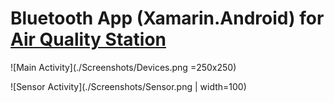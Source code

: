 # Bluetooth App (Xamarin.Android) for [Air Quality Station](https://github.com/Nanich87/diy-sds011-air-quality-station)

![Main Activity](./Screenshots/Devices.png =250x250)

![Sensor Activity](./Screenshots/Sensor.png | width=100)
